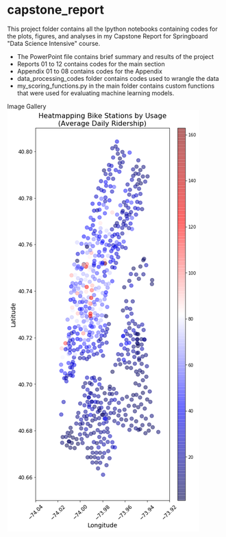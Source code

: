 # capstone_report

This project folder contains all the Ipython notebooks containing codes for the
plots, figures, and analyses in my Capstone Report for Springboard
"Data Science Intensive" course.

- The PowerPoint file contains brief summary and results of the project
- Reports 01 to 12 contains codes for the main section
- Appendix 01 to 08 contains codes for the Appendix
- data_processing_codes folder contains codes used to wrangle the data
- my_scoring_functions.py in the main folder contains custom functions that were
used for evaluating machine learning models.

Image Gallery
![Popular Stations](./images/map.png)
